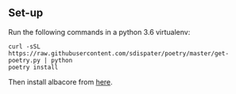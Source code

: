 ## Set-up

Run the following commands in a python 3.6 virtualenv:

```
curl -sSL https://raw.githubusercontent.com/sdispater/poetry/master/get-poetry.py | python
poetry install
```

Then install albacore from [here](https://community.nanoporetech.com/downloads).

